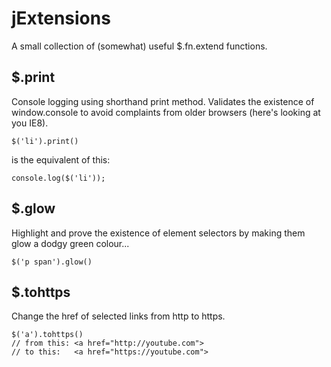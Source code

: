 # jExtensions
A small collection of (somewhat) useful $.fn.extend functions.

## $.print
Console logging using shorthand print method. Validates the existence of window.console to avoid complaints from older browsers (here's looking at you IE8).

```
$('li').print()
```

is the equivalent of this:

```
console.log($('li'));
```

## $.glow
Highlight and prove the existence of element selectors by making them glow a dodgy green colour...

```
$('p span').glow()
```

## $.tohttps
Change the href of selected links from http to https.

```
$('a').tohttps()
// from this: <a href="http://youtube.com">
// to this:   <a href="https://youtube.com">
```